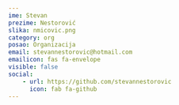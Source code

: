```yaml
---
ime: Stevan
prezime: Nestorović
slika: nmicovic.png
category: org
posao: Organizacija
email: stevannestorovic@hotmail.com
emailicon: fas fa-envelope
visible: false
social:
    - url: https://github.com/stevannestorovic
      icon: fab fa-github
---
```

